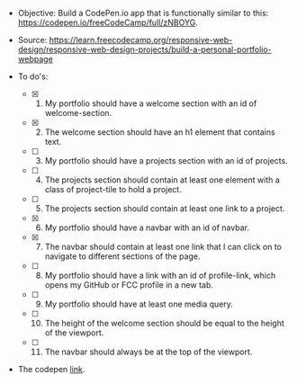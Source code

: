 * Objective: Build a CodePen.io app that is functionally similar to this: https://codepen.io/freeCodeCamp/full/zNBOYG.
* Source: https://learn.freecodecamp.org/responsive-web-design/responsive-web-design-projects/build-a-personal-portfolio-webpage

* To do's:
    * [x] 1. My portfolio should have a welcome section with an id of welcome-section.
    * [x] 2. The welcome section should have an h1 element that contains text.
    * [ ] 3. My portfolio should have a projects section with an id of projects.
    * [ ] 4. The projects section should contain at least one element with a class of project-tile to hold a project.
    * [ ] 5. The projects section should contain at least one link to a project.
    * [x] 6. My portfolio should have a navbar with an id of navbar.
    * [x] 7. The navbar should contain at least one link that I can click on to navigate to different sections of the page.
    * [ ] 8. My portfolio should have a link with an id of profile-link, which opens my GitHub or FCC profile in a new tab.
    * [ ] 9. My portfolio should have at least one media query.
    * [ ] 10. The height of the welcome section should be equal to the height of the viewport.
    * [ ] 11. The navbar should always be at the top of the viewport.

* The codepen [link](https://link).